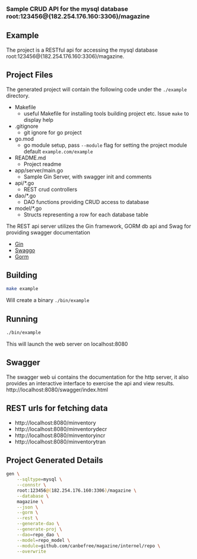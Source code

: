 [comment]: <> (This is a generated file please edit source in ./templates)
[comment]: <> (All modification will be lost, you have been warned)
[comment]: <> ()
### Sample CRUD API for the mysql database root:123456@(182.254.176.160:3306)/magazine

## Example
The project is a RESTful api for accessing the mysql database root:123456@(182.254.176.160:3306)/magazine.

## Project Files
The generated project will contain the following code under the `./example` directory.
* Makefile
  * useful Makefile for installing tools building project etc. Issue `make` to display help
* .gitignore
  * git ignore for go project
* go.mod
  * go module setup, pass `--module` flag for setting the project module default `example.com/example`
* README.md
  * Project readme
* app/server/main.go
  * Sample Gin Server, with swagger init and comments
* api/*.go
  * REST crud controllers
* dao/*.go
  * DAO functions providing CRUD access to database
* model/*.go
  * Structs representing a row for each database table

The REST api server utilizes the Gin framework, GORM db api and Swag for providing swagger documentation
* [Gin](https://github.com/gin-gonic/gin)
* [Swaggo](https://github.com/swaggo/swag)
* [Gorm](https://github.com/jinzhu/gorm)

## Building
```.bash
make example
```
Will create a binary `./bin/example`

## Running
```.bash
./bin/example
```
This will launch the web server on localhost:8080

## Swagger
The swagger web ui contains the documentation for the http server, it also provides an interactive interface to exercise the api and view results.
http://localhost:8080/swagger/index.html

## REST urls for fetching data


* http://localhost:8080/minventory
* http://localhost:8080/minventorydecr
* http://localhost:8080/minventoryincr
* http://localhost:8080/minventorytran

## Project Generated Details
```.bash
gen \
    --sqltype=mysql \
    --connstr \
    root:123456@(182.254.176.160:3306)/magazine \
    --database \
    magazine \
    --json \
    --gorm \
    --rest \
    --generate-dao \
    --generate-proj \
    --dao=repo_dao \
    --model=repo_model \
    --module=github.com/canbefree/magazine/internel/repo \
    --overwrite
```











